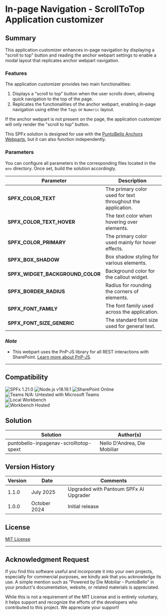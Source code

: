 # In-page Navigation - ScrollToTop Application customizer

## Summary
This application customizer enhances in-page navigation by displaying a "scroll to top" button and reading the anchor webpart settings to enable a modal layout that replicates anchor webpart navigation.

### Features
The application customizer provides two main functionalities:
1. Displays a "scroll to top" button when the user scrolls down, allowing quick navigation to the top of the page.
2. Replicates the functionalities of the anchor webpart, enabling in-page navigation using either the `Tags` or `Numeric` layout.

If the anchor webpart is not present on the page, the application customizer will only render the "scroll to top" button.

This SPFx solution is designed for use with the [PuntoBello Anchors Webparts](../puntobello-inpagenav-anchors-spwp/README.md), but it can also function independently.

### Parameters
You can configure all parameters in the corresponding files located in the `env` directory. Once set, build the solution accordingly.

| Parameter                       | Description                                                      |
|----------------------------------|------------------------------------------------------------------|
| **SPFX_COLOR_TEXT**              | The primary color used for text throughout the application.       |
| **SPFX_COLOR_TEXT_HOVER**        | The text color when hovering over elements.                      |
| **SPFX_COLOR_PRIMARY**           | The primary color used mainly for hover effects.                 |
| **SPFX_BOX_SHADOW**              | Box shadow styling for various elements.                         |
| **SPFX_WIDGET_BACKGROUND_COLOR** | Background color for the callout widget.                         |
| **SPFX_BORDER_RADIUS**           | Radius for rounding the corners of elements.                     |
| **SPFX_FONT_FAMILY**             | The font family used across the application.                     |
| **SPFX_FONT_SIZE_GENERIC**       | The standard font size used for general text.                    |

### _Note_
- This webpart uses the PnP-JS library for all REST interactions with SharePoint. [Learn more about PnP-JS](https://pnp.github.io/pnpjs/).

---

## Compatibility
![SPFx 1.21.0](https://img.shields.io/badge/SPFx-1.21.0-green.svg)
![Node.js v18.19.1](https://img.shields.io/badge/Node.js-%20v18.19.1-green.svg)
![SharePoint Online](https://img.shields.io/badge/SharePoint-Online-green.svg)  
![Teams N/A: Untested with Microsoft Teams](https://img.shields.io/badge/Teams-N%2FA-lightgrey.svg "Untested with Microsoft Teams")  
![Local Workbench](https://img.shields.io/badge/Workbench-Local-red.svg)  
![Workbench Hosted](https://img.shields.io/badge/Workbench-Hosted-red.svg)

## Solution

| Solution                               | Author(s)                        |
|----------------------------------------|----------------------------------|
| puntobello-inpagenav-scrolltotop-spext | Nello D'Andrea, Die Mobiliar     |

## Version History

| Version | Date          | Comments       |
|---------|---------------|----------------|
1.1.0   | July 2025 | Upgraded with Pantoum SPFx AI Upgrader
| 1.0.0   | October 2024  | Initial release|

## License
[MIT License](../LICENSE.md)

---

## Acknowledgment Request
If you find this software useful and incorporate it into your own projects, especially for commercial purposes, we kindly ask that you acknowledge its use. A simple mention such as "Powered by Die Mobiliar - PuntoBello" in your product's documentation, website, or related materials is appreciated.

While this is not a requirement of the MIT License and is entirely voluntary, it helps support and recognize the efforts of the developers who contributed to this project. We appreciate your support!
